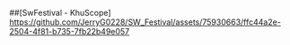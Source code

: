 ##[SwFestival - KhuScope]
https://github.com/JerryG0228/SW_Festival/assets/75930663/ffc44a2e-2504-4f81-b735-7fb22b49e057
